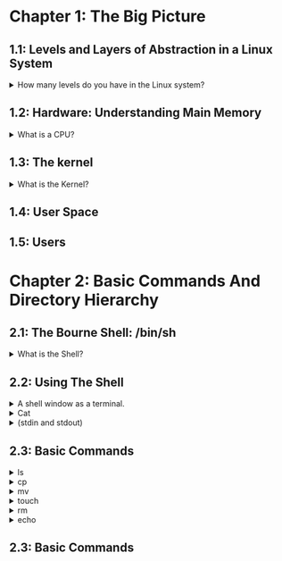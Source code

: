 # Chapter 1: The Big Picture
## 1.1: Levels and Layers of Abstraction in a Linux System
  <details> 
    <summary>How many levels do you have in the Linux system?
</summary>
      A Linux system has three main levels. Hardware, Kernel and User Processes.
    </details>

## 1.2: Hardware: Understanding Main Memory
 <details> 
    <summary>What is a CPU?
</summary>
      A CPU is an operator on memory, it reads data from the memory and writes data back out to the memory.
    </details>
    
## 1.3: The kernel
<details> 
    <summary>What is the Kernel?
</summary>
      The kernel is software residing in memory, acting as a mediator, manages the hardware and is the primary interface between hardware and any running program.
    </details>

## 1.4: User Space


## 1.5: Users


# Chapter 2: Basic Commands And Directory Hierarchy
## 2.1: The Bourne Shell: /bin/sh
<details> 
    <summary>What is the Shell?
</summary>
      The shell is one of the most important parts of the Unix/Linux system. It is a program used to run commands that the user enters into the terminal.
    </details>
    
## 2.2: Using The Shell

<details>
  <summary>A shell window as a terminal.</summary>

  Dấu nhắc lệnh (prompt) thường kết thúc bằng `$`. Nếu bạn thấy `#` thay vì `$`, có nghĩa là bạn đang chạy terminal với quyền root.
</details>

  <details>
  <summary>Cat</summary>
  Output the contents of one or more files or another source of input.
</details>

<details>
  <summary>(stdin and stdout)</summary>
  Unix processes use I/O streams to read and write data.Processes read data from input streams and write data to output streams.
</details>

## 2.3: Basic Commands
<details>
  <summary>ls</summary>
The ls command lists the contents of a directory.
</details>

<details>
  <summary>cp</summary>
cp copies files.  $cp file1 file2 (copy file1 to file2).
</details>

<details>
  <summary>mv</summary>
 use mv to move files to other directories or renames a file($ mv file1 file2). 
</details>

<details>
  <summary>touch</summary>
The touch command create a file.
</details>

<details>
  <summary>rm</summary>
deletes (removes) a file.
</details>

<details>
  <summary>echo</summary>
The echo command prints its arguments to the standard output.
</details>


## 2.3: Basic Commands
















